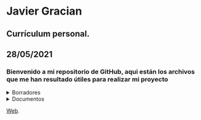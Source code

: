 # Javier Gracian 
## Currículum personal.
## 28/05/2021


<h3>Bienvenido a mi repositorio de GitHub, aqui están los archivos que me han resultado útiles para realizar mi proyecto</h3>

<details>
<summary>Borradores</summary>
<br>
 <li><a href="./Borradores/Login_Logout_Javier_Gracian.html">Login y Logout</a></li>
 <li><a href="./Borradores/Validacion_Formularios_Javier_Gracian.html">Validacion de formularios</a></li>
</details>

<details>
<summary>Documentos</summary>
 <br>
 <li><a href="./DOCS/RutinaBackupsWEB.pdf">Rutina Backups</a></li>
 <li><a href="./DOCS/DiagramaLoginWeb.pdf">Diagrama lógico Login</a></li>
 <li><a href="./DOCS/1_DAM_Diagrama_Actividades_Javier_Gracian.pdf">Diagrama de actividades del proyecto</a></li> 
 <li><a href="./DOCS/DollyKen.pdf">Documento explicativo del efecto Dolly y Ken Burns</a></li> 
</details>


[Web].

[Web]: https://javi-gr.github.io/publico/ProyectoWeb/
